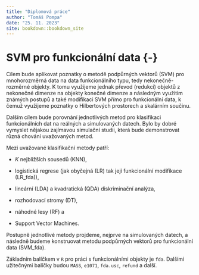 ```yaml
--- 
title: "Diplomová práce"
author: "Tomáš Pompa"
date: "25. 11. 2023"
site: bookdown::bookdown_site
---
```


# SVM pro funkcionální data {-}

Cílem bude aplikovat poznatky o metodě podpůrných vektorů (SVM) pro mnohorozměrná data na data funkcionálního typu, tedy nekonečně-rozměrné objekty.
K tomu využijeme jednak převod (redukci) objektů z nekonečné dimenze na objekty konečné dimenze a následným využitím známých postupů a také modifikaci SVM přímo pro funkcionální data, k čemuž využijeme poznatky o Hilbertových prostorech a skalárním součinu.

Dalším cílem bude porovnání jednotlivých metod pro klasifikaci funkcionálních dat na reálných a simulovaných datech. Bylo by dobré vymyslet nějakou zajímavou simulační studii, která bude demonstrovat různá chování uvažovaných metod.

Mezi uvažované klasifikační metody patří:

- $K$ nejbližších sousedů (KNN),

- logistická regrese (jak obyčejná (LR) tak její funkcionální modifikace (LR_fda)),

- lineární (LDA) a kvadratická (QDA) diskriminační analýza,

- rozhodovací stromy (DT),

- náhodné lesy (RF) a 

- Support Vector Machines.

Postupně jednotlivé metody projdeme, nejprve na simulovaných datech, a následně budeme konstruovat metodu podpůrných vektorů pro funkcionální data (SVM_fda).

Základním balíčkem v `R` pro práci s funkcionálními objekty je `fda`. Dalšími užitečnými balíčky budou `MASS`, `e1071`, `fda.usc`, `refund` a další.

